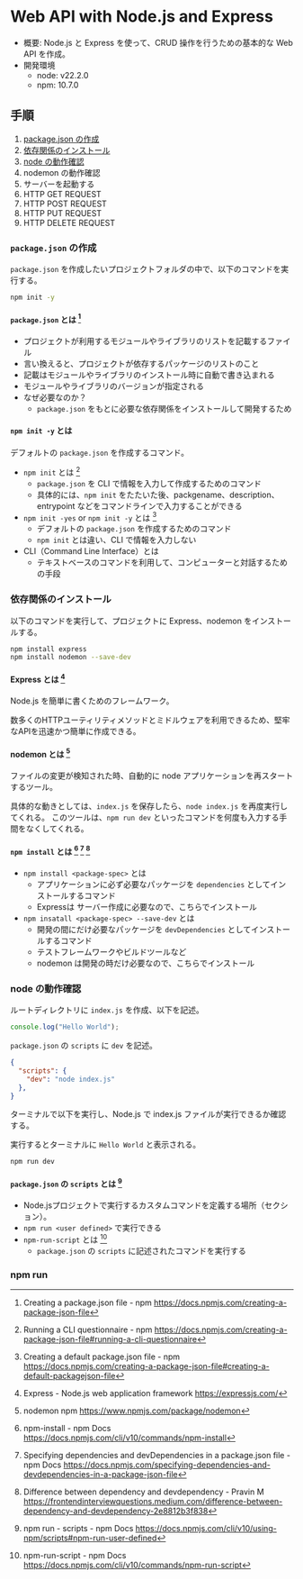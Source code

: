 # Web API with Node.js and Express

- 概要: Node.js と Express を使って、CRUD 操作を行うための基本的な Web API を作成。
- 開発環境
  - node: v22.2.0
  - npm: 10.7.0

## 手順

1. [package.json の作成](#packagejson-の作成)
1. [依存関係のインストール](#依存関係のインストール)
1. [node の動作確認](#node-の動作確認)
1. nodemon の動作確認
1. サーバーを起動する
1. HTTP GET REQUEST
1. HTTP POST REQUEST
1. HTTP PUT REQUEST
1. HTTP DELETE REQUEST

### `package.json` の作成

`package.json` を作成したいプロジェクトフォルダの中で、以下のコマンドを実行する。

```sh
npm init -y
```

#### `package.json` とは [^1]

- プロジェクトが利用するモジュールやライブラリのリストを記載するファイル
- 言い換えると、プロジェクトが依存するパッケージのリストのこと
- 記載はモジュールやライブラリのインストール時に自動で書き込まれる
- モジュールやライブラリのバージョンが指定される
- なぜ必要なのか？
  - `package.json` をもとに必要な依存関係をインストールして開発するため


#### `npm init -y` とは 

デフォルトの `package.json` を作成するコマンド。

- `npm init` とは [^2]
  - `package.json` を CLI で情報を入力して作成するためのコマンド
  - 具体的には、`npm init` をたたいた後、packgename、description、entrypoint などをコマンドラインで入力することができる
- `npm init -yes` or `npm init -y` とは [^3]
  - デフォルトの `package.json` を作成するためのコマンド
  - `npm init` とは違い、CLI で情報を入力しない
- CLI（Command Line Interface）とは
  - テキストベースのコマンドを利用して、コンピューターと対話するための手段


### 依存関係のインストール

以下のコマンドを実行して、プロジェクトに Express、nodemon をインストールする。

```sh
npm install express
npm install nodemon --save-dev
```
#### Express とは [^4]

Node.js を簡単に書くためのフレームワーク。

数多くのHTTPユーティリティメソッドとミドルウェアを利用できるため、堅牢なAPIを迅速かつ簡単に作成できる。

#### nodemon とは [^5]

ファイルの変更が検知された時、自動的に node アプリケーションを再スタートするツール。

具体的な動きとしては、`index.js` を保存したら、`node index.js` を再度実行してくれる。
このツールは、`npm run dev` といったコマンドを何度も入力する手間をなくしてくれる。

#### `npm install` とは [^6] [^7] [^8]

- `npm install <package-spec>` とは
  - アプリケーションに必ず必要なパッケージを `dependencies` としてインストールするコマンド
  - Expressは サーバー作成に必要なので、こちらでインストール
- `npm insatall <package-spec> --save-dev` とは
  - 開発の間にだけ必要なパッケージを `devDependencies` としてインストールするコマンド
  - テストフレームワークやビルドツールなど
  - nodemon は開発の時だけ必要なので、こちらでインストール


### node の動作確認

ルートディレクトリに `index.js` を作成、以下を記述。

```js
console.log("Hello World");
```

`package.json` の `scripts` に `dev` を記述。

```json
{
  "scripts": {
    "dev": "node index.js"
  },
}
```

ターミナルで以下を実行し、Node.js で index.js ファイルが実行できるか確認する。

実行するとターミナルに `Hello World` と表示される。

```sh
npm run dev
```

#### `package.json` の `scripts` とは [^9]

- Node.jsプロジェクトで実行するカスタムコマンドを定義する場所（セクション）。
- `npm run <user defined>` で実行できる
- `npm-run-script` とは [^10]
  - `package.json` の `scripts` に記述されたコマンドを実行する

### npm run 

[^1]: Creating a package.json file - npm https://docs.npmjs.com/creating-a-package-json-file
[^2]: Running a CLI questionnaire - npm https://docs.npmjs.com/creating-a-package-json-file#running-a-cli-questionnaire
[^3]: Creating a default package.json file - npm https://docs.npmjs.com/creating-a-package-json-file#creating-a-default-packagejson-file
[^4]: Express - Node.js web application framework https://expressjs.com/
[^5]: nodemon npm https://www.npmjs.com/package/nodemon
[^6]: npm-install - npm Docs https://docs.npmjs.com/cli/v10/commands/npm-install
[^7]: Specifying dependencies and devDependencies in a package.json file - npm Docs https://docs.npmjs.com/specifying-dependencies-and-devdependencies-in-a-package-json-file
[^8]: Difference between dependency and devdependency - Pravin M https://frontendinterviewquestions.medium.com/difference-between-dependency-and-devdependency-2e8812b3f838
[^9]: npm run <user defined> - scripts - npm Docs https://docs.npmjs.com/cli/v10/using-npm/scripts#npm-run-user-defined
[^10]: npm-run-script - npm Docs https://docs.npmjs.com/cli/v10/commands/npm-run-script